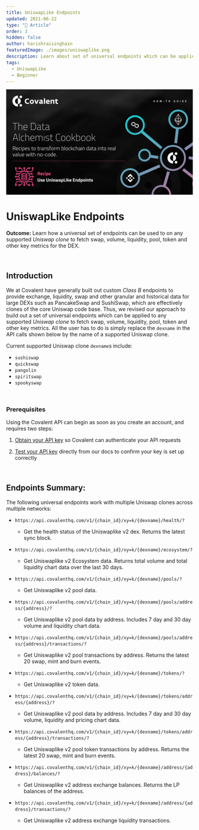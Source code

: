 ```yaml
---
title: UniswapLike Endpoints
updated: 2021-06-22
type: "📝 Article"
order: 3
hidden: false
author: harishraisinghain
featuredImage: ./images/uniswaplike.png
description: Learn about set of universal endpoints which can be applied to any supported Uniswap clone.
tags: 
  - UniswapLike
  - Beginner
---
```


![UniswapLike Banner](./images/uniswaplike.png)


# UniswapLike Endpoints
<Aside>

**Outcome:** Learn how a universal set of endpoints can be used to on any supported *Uniswap clone* to fetch swap, volume, liquidity, pool, token and other key metrics for the DEX. 

</Aside>

&nbsp;
## Introduction
We at Covalent have generally built out custom *Class B* endpoints to provide exchange, liquidity, swap and other granular and historical data for large DEXs such as PancakeSwap and SushiSwap, which are effectively clones of the core Uniswap code base. Thus, we revised our approach to build out a set of universal endpoints which can be applied to any supported *Uniswap clone* to fetch swap, volume, liquidity, pool, token and other key metrics. All the user has to do is simply replace the `dexname` in the API calls shown below by the name of a supported Uniswap clone.   

<Aside>

Current supported Uniswap clone `dexname`s include:
* `sushiswap`
* `quickswap`
* `pangolin`
* `spiritswap`
* `spookyswap`

</Aside>


&nbsp;
### Prerequisites

<Aside>

Using the Covalent API can begin as soon as you create an account, and requires two steps:

1. [Obtain your API key](https://www.covalenthq.com/platform/#/auth/register) so Covalent can authenticate your API requests

2. [Test your API key](https://www.covalenthq.com/docs/api/) directly from our docs to confirm your key is set up correctly

</Aside>

&nbsp;
## Endpoints Summary:
The following universal endpoints work with multiple Uniswap clones across multiple networks: 

<Definitions>

- `https://api.covalenthq.com/v1/{chain_id}/xy=k/{dexname}/health/?`
  - Get the health status of the Uniswaplike v2 dex. Returns the latest sync block.

- `https://api.covalenthq.com/v1/{chain_id}/xy=k/{dexname}/ecosystem/?`
  - Get Uniswaplike v2 Ecosystem data. Returns total volume and total liquidity chart data over the last 30 days.

- `https://api.covalenthq.com/v1/{chain_id}/xy=k/{dexname}/pools/?`
  - Get Uniswaplike v2 pool data.

- `https://api.covalenthq.com/v1/{chain_id}/xy=k/{dexname}/pools/address/{address}/?`
  - Get Uniswaplike v2 pool data by address. Includes 7 day and 30 day volume and liquidity chart data.

- `https://api.covalenthq.com/v1/{chain_id}/xy=k/{dexname}/pools/address/{address}/transactions/?`
  - Get Uniswaplike v2 pool transactions by address. Returns the latest 20 swap, mint and burn events.

- `https://api.covalenthq.com/v1/{chain_id}/xy=k/{dexname}/tokens/?`
  - Get Uniswaplike v2 token data.

- `https://api.covalenthq.com/v1/{chain_id}/xy=k/{dexname}/tokens/address/{address}/?`
  - Get Uniswaplike v2 pool data by address. Includes 7 day and 30 day volume, liquidity and pricing chart data.

- `https://api.covalenthq.com/v1/{chain_id}/xy=k/{dexname}/tokens/address/{address}/transactions/?`
  - Get Uniswaplike v2 pool token transactions by address. Returns the latest 20 swap, mint and burn events.

- `https://api.covalenthq.com/v1/{chain_id}/xy=k/{dexname}/address/{address}/balances/?`
  - Get Uniswaplike v2 address exchange balances. Returns the LP balances of the address.

- `https://api.covalenthq.com/v1/{chain_id}/xy=k/{dexname}/address/{address}/transactions/?`
  - Get Uniswaplike v2 address exchange liquidity transactions.

</Definitions>

